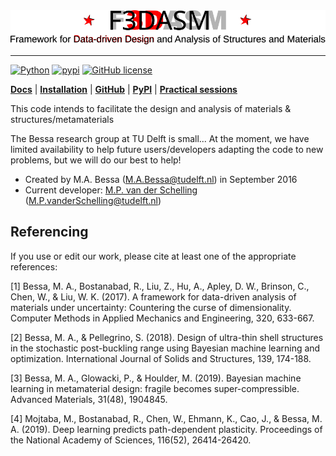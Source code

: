 <center>
	<img src="./docs/img/f3dasm-logo.svg" alt="F3DASM logo" />
</center>

***

[![Python](https://img.shields.io/badge/python-3.7-blue)](https://www.python.org)
[![pypi](https://img.shields.io/pypi/v/f3dasm.svg)](https://pypi.org/project/f3dasm/)
[![GitHub license](https://img.shields.io/badge/license-BSD-blue)](https://github.com/optuna/optuna)

[**Docs**](https://bessagroup.github.io/F3DASM/)
| [**Installation**](https://bessagroup.github.io/F3DASM/gettingstarted.html)
| [**GitHub**](https://github.com/bessagroup/F3DASM/tree/versionmartin)
| [**PyPI**](https://pypi.org/project/f3dasm/)
| [**Practical sessions**](https://github.com/mpvanderschelling/F3DASM_practical)

This code intends to facilitate the design and analysis of materials & structures/metamaterials

The Bessa research group at TU Delft is small... At the moment, we have limited availability to help future users/developers adapting the code to new problems, but we will do our best to help!

* Created by M.A. Bessa (M.A.Bessa@tudelft.nl) in September 2016
* Current developer: [M.P. van der Schelling](https://github.com/mpvanderschelling/) (M.P.vanderSchelling@tudelft.nl)

## Referencing

If you use or edit our work, please cite at least one of the appropriate references:

[1] Bessa, M. A., Bostanabad, R., Liu, Z., Hu, A., Apley, D. W., Brinson, C., Chen, W., & Liu, W. K. (2017). A framework for data-driven analysis of materials under uncertainty: Countering the curse of dimensionality. Computer Methods in Applied Mechanics and Engineering, 320, 633-667.

[2] Bessa, M. A., & Pellegrino, S. (2018). Design of ultra-thin shell structures in the stochastic post-buckling range using Bayesian machine learning and optimization. International Journal of Solids and Structures, 139, 174-188.

[3] Bessa, M. A., Glowacki, P., & Houlder, M. (2019). Bayesian machine learning in metamaterial design: fragile becomes super-compressible. Advanced Materials, 31(48), 1904845.

[4] Mojtaba, M., Bostanabad, R., Chen, W., Ehmann, K., Cao, J., & Bessa, M. A. (2019). Deep learning predicts path-dependent plasticity. Proceedings of the National Academy of Sciences, 116(52), 26414-26420.
